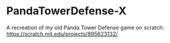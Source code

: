 # PandaTowerDefense-X
A recreation of my old Panda Tower Defense game on scratch: https://scratch.mit.edu/projects/895623132/
